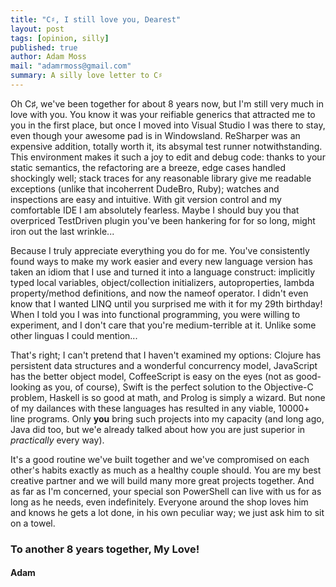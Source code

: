 ```yaml
---
title: "C♯, I still love you, Dearest"
layout: post
tags: [opinion, silly]
published: true
author: Adam Moss
mail: "adamrmoss@gmail.com"
summary: A silly love letter to C♯
---
```


Oh C♯, we've been together for about 8 years now, but I'm still very much in love with you.  You know it was your reifiable generics that attracted me to you in the first place, but once I moved into Visual Studio I was there to stay, even though your awesome pad is in Windowsland.  ReSharper was an expensive addition, totally worth it, its absymal test runner notwithstanding.  This environment makes it such a joy to edit and debug code: thanks to your static semantics, the refactoring are a breeze, edge cases handled shockingly well; stack traces for any reasonable library give me readable exceptions (unlike that incoherrent DudeBro, Ruby); watches and inspections are easy and intuitive.  With git version control and my comfortable IDE I am absolutely fearless.  Maybe I should buy you that overpriced TestDriven plugin you've been hankering for for so long, might iron out the last wrinkle...

Because I truly appreciate everything you do for me.  You've consistently found ways to make my work easier and every new language version has taken an idiom that I use and turned it into a language construct: implicitly typed local variables, object/collection initializers, autoproperties, lambda property/method definitions, and now the nameof operator.  I didn't even know that I wanted LINQ until you surprised me with it for my 29th birthday!  When I told you I was into functional programming, you were willing to experiment, and I don't care that you're medium-terrible at it.  Unlike some other linguas I could mention...

That's right; I can't pretend that I haven't examined my options: Clojure has persistent data structures and a wonderful concurrency model, JavaScript has the better object model, CoffeeScript is easy on the eyes (not as good-looking as you, of course), Swift is the perfect solution to the Objective-C problem, Haskell is so good at math, and Prolog is simply a wizard.  But none of my dailances with these languages has resulted in any viable, 10000+ line programs.  Only **you** bring such projects into my capacity (and long ago, Java did too, but we'e already talked about how you are just superior in _practically_ every way).

It's a good routine we've built together and we've compromised on each other's habits exactly as much as a healthy couple should.  You are my best creative partner and we will build many more great projects together.  And as far as I'm concerned, your special son PowerShell can live with us for as long as he needs, even indefinitely.  Everyone around the shop loves him and knows he gets a lot done, in his own peculiar way; we just ask him to sit on a towel.

### To another 8 years together, My Love!

#### Adam
